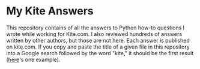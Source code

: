 # My Kite Answers
This repository contains of all the answers to Python how-to questions I wrote while working for Kite.com. I also reviewed hundreds of answers written by other authors, but those are not here. Each answer is published on kite.com. If you copy and paste the title of a given file in this repository into a Google search followed by the word "kite," it should be the first result ([here](https://www.kite.com/python/answers/how-to-create-a-pandas-dataframe-from-a-string-in-python)'s one example).

